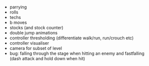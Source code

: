 - parrying
- rolls
- techs
- b moves 
- stocks (and stock counter)
- double jump animations
- controller thresholding (differentiate walk/run, run/crouch etc)
- controller visualiser
- camera for subset of level 
- bug: falling through the stage when hitting an enemy and fastfalling (dash attack and hold down when hit)
